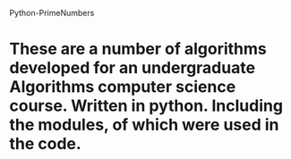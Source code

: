 Python-PrimeNumbers

These are a number of algorithms developed for an undergraduate Algorithms computer science course. Written in python. Including the modules, of which were used in the code. 
===================
